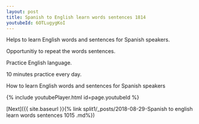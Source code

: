 ```yaml
---
layout: post
title: Spanish to English learn words sentences 1814 
youtubeId: 6OTLugygKoI
---
```

 
 
Helps to learn English words and sentences for Spanish speakers.

Opportunitiy to repeat the words sentences. 

Practice English language. 
 
10 minutes practice every day. 
 
How to learn English words and sentences for Spanish speakers 
 
{% include youtubePlayer.html id=page.youtubeId %}
 
 
[Next]({{ site.baseurl }}{% link  split1/_posts/2018-08-29-Spanish to english learn words sentences 1015 .md%})
 
